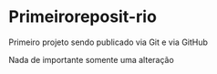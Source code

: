 # Primeiroreposit-rio
Primeiro projeto sendo publicado via Git e via GitHub

Nada de importante
somente uma alteração
